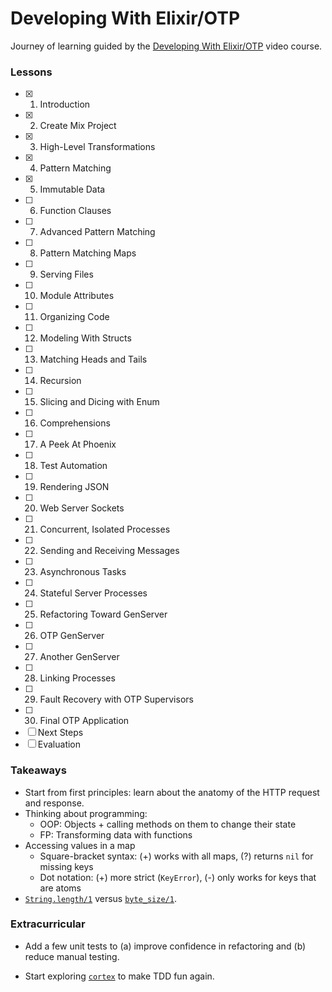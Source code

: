 # Developing With Elixir/OTP

Journey of learning guided by the [Developing With Elixir/OTP](https://pragmaticstudio.com/elixir) video course.

### Lessons

- [x] 1. Introduction
- [x] 2. Create Mix Project
- [x] 3. High-Level Transformations
- [x] 4. Pattern Matching
- [x] 5. Immutable Data
- [ ] 6. Function Clauses
- [ ] 7. Advanced Pattern Matching
- [ ] 8. Pattern Matching Maps
- [ ] 9. Serving Files
- [ ] 10. Module Attributes
- [ ] 11. Organizing Code
- [ ] 12. Modeling With Structs
- [ ] 13. Matching Heads and Tails
- [ ] 14. Recursion
- [ ] 15. Slicing and Dicing with Enum
- [ ] 16. Comprehensions
- [ ] 17. A Peek At Phoenix
- [ ] 18. Test Automation
- [ ] 19. Rendering JSON
- [ ] 20. Web Server Sockets
- [ ] 21. Concurrent, Isolated Processes
- [ ] 22. Sending and Receiving Messages
- [ ] 23. Asynchronous Tasks
- [ ] 24. Stateful Server Processes
- [ ] 25. Refactoring Toward GenServer
- [ ] 26. OTP GenServer
- [ ] 27. Another GenServer
- [ ] 28. Linking Processes
- [ ] 29. Fault Recovery with OTP Supervisors
- [ ] 30. Final OTP Application
- [ ] Next Steps
- [ ] Evaluation

### Takeaways

- Start from first principles: learn about the anatomy of the HTTP request and response.
- Thinking about programming:
  - OOP: Objects + calling methods on them to change their state
  - FP: Transforming data with functions
- Accessing values in a map
  - Square-bracket syntax: (+) works with all maps, (?) returns `nil` for missing keys
  - Dot notation: (+) more strict (`KeyError`), (-) only works for keys that are atoms
- [`String.length/1`] versus [`byte_size/1`].

### Extracurricular

- Add a few unit tests to (a) improve confidence in refactoring and (b) reduce manual testing.
- Start exploring [`cortex`] to make TDD fun again.

  [`byte_size/1`]: https://hexdocs.pm/elixir/Kernel.html?#byte_size/1
  [`cortex`]: https://hex.pm/packages/cortex
  [`string.length/1`]: https://hexdocs.pm/elixir/String.html#length/1
